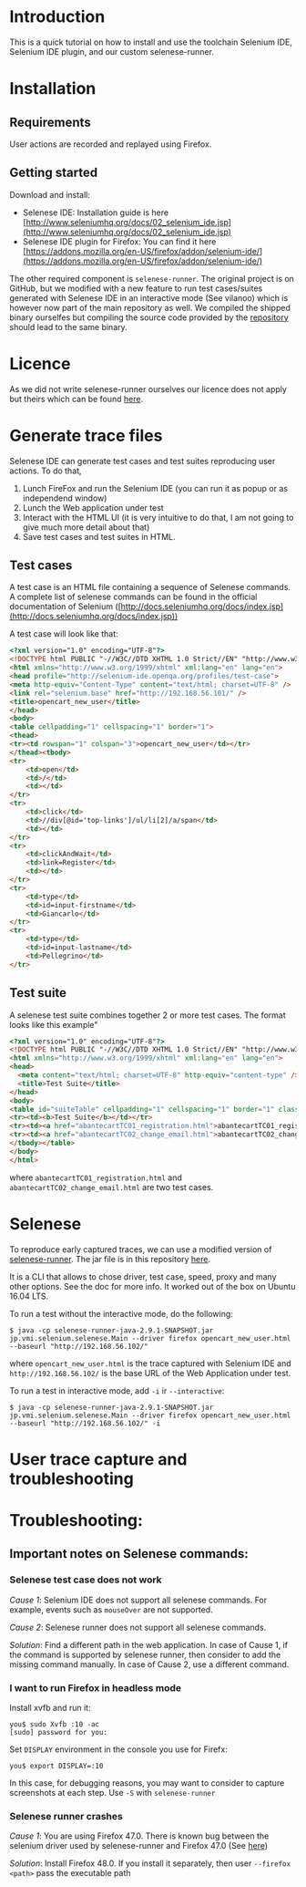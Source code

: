 # Introduction

This is a quick tutorial on how to install and use the toolchain Selenium IDE, 
Selenium IDE plugin, and our custom selenese-runner.

# Installation

## Requirements

User actions are recorded and replayed using Firefox. 

## Getting started

Download and install:

* Selenese IDE: Installation guide is here [http://www.seleniumhq.org/docs/02_selenium_ide.jsp](http://www.seleniumhq.org/docs/02_selenium_ide.jsp)
* Selenese IDE plugin for Firefox: You can find it here [https://addons.mozilla.org/en-US/firefox/addon/selenium-ide/](https://addons.mozilla.org/en-US/firefox/addon/selenium-ide/)

The other required component is `selenese-runner`. The original project is on GitHub,
but we modified with a new feature to run test cases/suites generated with Selenese IDE
in an interactive mode (See vilanoo) which is however now part of the main repository as well.
We compiled the shipped binary ourselfes but compiling the source code provided by the
[repository](https://github.com/vmi/selenese-runner-java) should lead to the same binary.

# Licence

As we did not write selenese-runner ourselves our licence does not apply but theirs which
can be found [here](https://github.com/vmi/selenese-runner-java/blob/master/LICENSE).

# Generate trace files

Selenese IDE can generate test cases and test suites reproducing user actions. To
do that, 

1. Lunch FireFox and run the Selenium IDE (you can run it as popup or as independend window)
2. Lunch the Web application under test
3. Interact with the HTML UI (it is very intuitive to do that, I am not going to give much more detail about that)
4. Save test cases and test suites in HTML.

## Test cases

A test case is an HTML file containing a sequence of Selenese commands. A complete list of selenese commands
can be found in the official documentation of Selenium ([http://docs.seleniumhq.org/docs/index.jsp](http://docs.seleniumhq.org/docs/index.jsp))

A test case will look like that:

```html
<?xml version="1.0" encoding="UTF-8"?>
<!DOCTYPE html PUBLIC "-//W3C//DTD XHTML 1.0 Strict//EN" "http://www.w3.org/TR/xhtml1/DTD/xhtml1-strict.dtd">
<html xmlns="http://www.w3.org/1999/xhtml" xml:lang="en" lang="en">
<head profile="http://selenium-ide.openqa.org/profiles/test-case">
<meta http-equiv="Content-Type" content="text/html; charset=UTF-8" />
<link rel="selenium.base" href="http://192.168.56.101/" />
<title>opencart_new_user</title>
</head>
<body>
<table cellpadding="1" cellspacing="1" border="1">
<thead>
<tr><td rowspan="1" colspan="3">opencart_new_user</td></tr>
</thead><tbody>
<tr>
	<td>open</td>
	<td>/</td>
	<td></td>
</tr>
<tr>
	<td>click</td>
	<td>//div[@id='top-links']/ul/li[2]/a/span</td>
	<td></td>
</tr>
<tr>
	<td>clickAndWait</td>
	<td>link=Register</td>
	<td></td>
</tr>
<tr>
	<td>type</td>
	<td>id=input-firstname</td>
	<td>Giancarlo</td>
</tr>
<tr>
	<td>type</td>
	<td>id=input-lastname</td>
	<td>Pellegrino</td>
</tr>
```

## Test suite

A selenese test suite combines together 2 or more test cases. The format looks like this example"

```html
<?xml version="1.0" encoding="UTF-8"?>
<!DOCTYPE html PUBLIC "-//W3C//DTD XHTML 1.0 Strict//EN" "http://www.w3.org/TR/xhtml1/DTD/xhtml1-strict.dtd">
<html xmlns="http://www.w3.org/1999/xhtml" xml:lang="en" lang="en">
<head>
  <meta content="text/html; charset=UTF-8" http-equiv="content-type" />
  <title>Test Suite</title>
</head>
<body>
<table id="suiteTable" cellpadding="1" cellspacing="1" border="1" class="selenium"><tbody>
<tr><td><b>Test Suite</b></td></tr>
<tr><td><a href="abantecartTC01_registration.html">abantecartTC01_registration</a></td></tr>
<tr><td><a href="abantecartTC02_change_email.html">abantecartTC02_change_email</a></td></tr>
</tbody></table>
</body>
</html>
```

where `abantecartTC01_registration.html` and `abantecartTC02_change_email.html` are two
test cases.



# Selenese 

To reproduce early captured traces, we can use a modified version of 
[selenese-runner](https://github.com/tgianko/selenese-runner-java/tree/newfeat/interactive). 
The jar file is in this repository [here](https://projects.cispa.uni-saarland.de/giancarlo.pellegrino/vilanoo/blob/master/selenese-runner/selenese-runner-java-2.9.1-SNAPSHOT.jar).

It is a CLI that allows to chose driver, test case, speed, proxy and many other 
options. See the doc for more info. It worked out of the box on Ubuntu 16.04 LTS.

To run a test without the interactive mode, do the following:

```
$ java -cp selenese-runner-java-2.9.1-SNAPSHOT.jar jp.vmi.selenium.selenese.Main --driver firefox opencart_new_user.html --baseurl "http://192.168.56.102/"
```

where `opencart_new_user.html` is the trace captured with Selenium IDE and 
`http://192.168.56.102/` is the base URL of the Web Application under test.

To run a test in interactive mode, add `-i` ir `--interactive`:

```
$ java -cp selenese-runner-java-2.9.1-SNAPSHOT.jar jp.vmi.selenium.selenese.Main --driver firefox opencart_new_user.html --baseurl "http://192.168.56.102/" -i
```

# User trace capture and troubleshooting

# Troubleshooting:

## Important notes on Selenese commands:

### Selenese test case does not work

*Cause 1*: Selenium IDE does not support all selenese commands. For example, events such as `mouseOver` are not supported. 

*Cause 2*: Selenese runner does not support all selenese commands.

*Solution*: Find a different path in the web application. In case of Cause 1, if the command is supported by selenese runner, then consider to add the missing command manually. In case of Cause 2, use a different command.

### I want to run Firefox in headless mode

Install xvfb and run it:
```
you$ sudo Xvfb :10 -ac
[sudo] password for you:
```

Set `DISPLAY` environment in the console you use for Firefx:
```
you$ export DISPLAY=:10 
```

In this case, for debugging reasons, you may want to consider to capture screenshots at each step. Use `-S` with `selenese-runner`

### Selenese runner crashes

*Cause 1*: You are using Firefox 47.0. There is known bug between the selenium driver used by selenese-runner and Firefox 47.0 (See [here](https://github.com/SeleniumHQ/selenium/issues/2204))

*Solution*: Install Firefox 48.0. If you install it separately, then user `--firefox <path>` pass the executable path 



